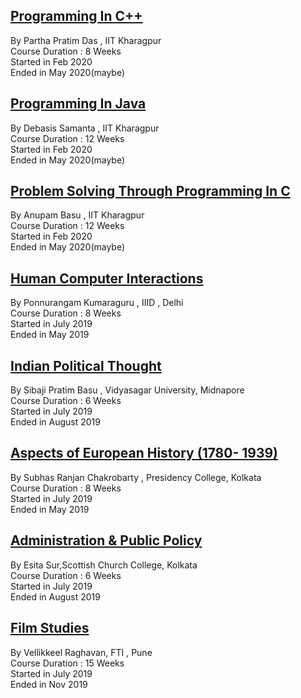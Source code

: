 ## [Programming In C++](Programming_in_C++)

By Partha Pratim Das , IIT Kharagpur\
Course Duration : 8 Weeks\
Started in Feb 2020\
Ended in May 2020(maybe)

## [Programming In Java](Programming_in_Java)

By Debasis Samanta , IIT Kharagpur \
Course Duration : 12 Weeks\
Started in Feb 2020\
Ended in May 2020(maybe)

## [Problem Solving Through Programming In C](Problem_solving_through_Programming_In_C)

By Anupam Basu , IIT Kharagpur \
Course Duration : 12 Weeks\
Started in Feb 2020\
Ended in May 2020(maybe)

## [Human Computer Interactions](Human_Computer_Interactions)

By Ponnurangam Kumaraguru , IIID , Delhi\
Course Duration : 8 Weeks\
Started in July 2019\
Ended in May 2019

## [Indian Political Thought](Indian_Political_Thought)

By Sibaji Pratim Basu , Vidyasagar University, Midnapore\
Course Duration : 6 Weeks\
Started in July 2019\
Ended in August 2019

## [Aspects of European History (1780- 1939) ](Aspects_of_European_History)

By Subhas Ranjan Chakrobarty , Presidency College, Kolkata \
Course Duration : 8 Weeks\
Started in July 2019\
Ended in May 2019

## [Administration & Public Policy](Administration_&_Public_Policy)

By Esita Sur,Scottish Church College, Kolkata\
Course Duration : 6 Weeks\
Started in July 2019\
Ended in August 2019

## [Film Studies](Film_Studies)

By Vellikkeel Raghavan, FTI , Pune\
Course Duration : 15 Weeks\
Started in July 2019\
Ended in Nov 2019